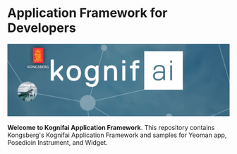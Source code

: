 # Application Framework for Developers

![Home Image](https://github.com/chrisjohn727/sample/blob/master/Kognifai.png)

__Welcome to Kognifai Application Framework__. This repository contains Kongsberg's Kognifai Application Framework and samples for Yeoman app, Posedioin Instrument, and Widget.

